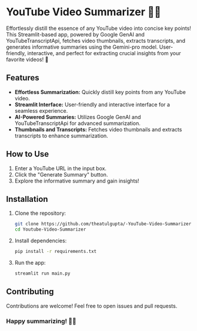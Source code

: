 # YouTube Video Summarizer 🎥📝

Effortlessly distill the essence of any YouTube video into concise key points! This Streamlit-based app, powered by Google GenAI and YouTubeTranscriptApi, fetches video thumbnails, extracts transcripts, and generates informative summaries using the Gemini-pro model. User-friendly, interactive, and perfect for extracting crucial insights from your favorite videos! 🚀

## Features

- **Effortless Summarization:** Quickly distill key points from any YouTube video.
- **Streamlit Interface:** User-friendly and interactive interface for a seamless experience.
- **AI-Powered Summaries:** Utilizes Google GenAI and YouTubeTranscriptApi for advanced summarization.
- **Thumbnails and Transcripts:** Fetches video thumbnails and extracts transcripts to enhance summarization.

## How to Use

1. Enter a YouTube URL in the input box.
2. Click the "Generate Summary" button.
3. Explore the informative summary and gain insights!

## Installation

1. Clone the repository:

   ```bash
   git clone https://github.com/theatulgupta/-YouTube-Video-Summarizer-.git
   cd Youtube-Video-Summarizer
   ```

2. Install dependencies:
   ```bash
   pip install -r requirements.txt
   ```
3. Run the app:
   ```bash
   streamlit run main.py
   ```

## Contributing

Contributions are welcome! Feel free to open issues and pull requests.

### Happy summarizing! 🚀✨
